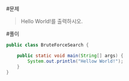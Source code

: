#문제
> Hello World!를 출력하시오.

#풀이
~~~java
public class BruteForceSearch {

	public static void main(String[] args) {
        System.out.println("Hellow World!");
	}
}
~~~